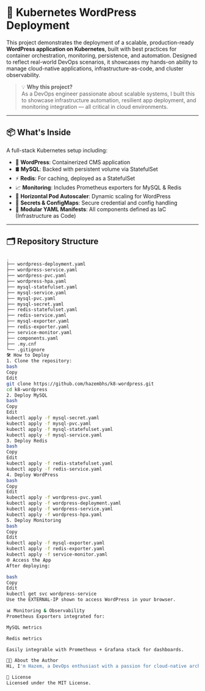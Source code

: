# 🚀 Kubernetes WordPress Deployment

This project demonstrates the deployment of a scalable, production-ready **WordPress application on Kubernetes**, built with best practices for container orchestration, monitoring, persistence, and automation. Designed to reflect real-world DevOps scenarios, it showcases my hands-on ability to manage cloud-native applications, infrastructure-as-code, and cluster observability.

> 💡 **Why this project?**  
> As a DevOps engineer passionate about scalable systems, I built this to showcase infrastructure automation, resilient app deployment, and monitoring integration — all critical in cloud environments.

---

## 📦 What's Inside

A full-stack Kubernetes setup including:

- 📝 **WordPress**: Containerized CMS application
- 🛢️ **MySQL**: Backed with persistent volume via StatefulSet
- ⚡ **Redis**: For caching, deployed as a StatefulSet
- 📈 **Monitoring**: Includes Prometheus exporters for MySQL & Redis
- 🔁 **Horizontal Pod Autoscaler**: Dynamic scaling for WordPress
- 🔐 **Secrets & ConfigMaps**: Secure credential and config handling
- 🧪 **Modular YAML Manifests**: All components defined as IaC (Infrastructure as Code)

---

## 🗂️ Repository Structure

```bash
.
├── wordpress-deployment.yaml
├── wordpress-service.yaml
├── wordpress-pvc.yaml
├── wordpress-hpa.yaml
├── mysql-statefulset.yaml
├── mysql-service.yaml
├── mysql-pvc.yaml
├── mysql-secret.yaml
├── redis-statefulset.yaml
├── redis-service.yaml
├── mysql-exporter.yaml
├── redis-exporter.yaml
├── service-monitor.yaml
├── components.yaml
├── .my.cnf
└── .gitignore
🛠️ How to Deploy
1. Clone the repository:
bash
Copy
Edit
git clone https://github.com/hazembhs/k8-wordpress.git
cd k8-wordpress
2. Deploy MySQL
bash
Copy
Edit
kubectl apply -f mysql-secret.yaml
kubectl apply -f mysql-pvc.yaml
kubectl apply -f mysql-statefulset.yaml
kubectl apply -f mysql-service.yaml
3. Deploy Redis
bash
Copy
Edit
kubectl apply -f redis-statefulset.yaml
kubectl apply -f redis-service.yaml
4. Deploy WordPress
bash
Copy
Edit
kubectl apply -f wordpress-pvc.yaml
kubectl apply -f wordpress-deployment.yaml
kubectl apply -f wordpress-service.yaml
kubectl apply -f wordpress-hpa.yaml
5. Deploy Monitoring
bash
Copy
Edit
kubectl apply -f mysql-exporter.yaml
kubectl apply -f redis-exporter.yaml
kubectl apply -f service-monitor.yaml
🌐 Access the App
After deploying:

bash
Copy
Edit
kubectl get svc wordpress-service
Use the EXTERNAL-IP shown to access WordPress in your browser.

📊 Monitoring & Observability
Prometheus Exporters integrated for:

MySQL metrics

Redis metrics

Easily integrable with Prometheus + Grafana stack for dashboards.

👨‍💻 About the Author
Hi, I'm Hazem, a DevOps enthusiast with a passion for cloud-native architecture, automation, and building reliable infrastructure. This project is a reflection of my skills in Kubernetes, YAML, CI/CD practices, and scalable deployments. I'm actively seeking opportunities in DevOps/SRE roles where I can contribute to infrastructure excellence and innovation.

📜 License
Licensed under the MIT License.

